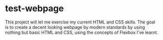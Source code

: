 # test-webpage

This project will let me exercise my current HTML and CSS skills. The goal is to create a decent looking webpage by modern standards by using nothing but basic HTML and CSS, using the concepts of Flexbox I've learnt.
